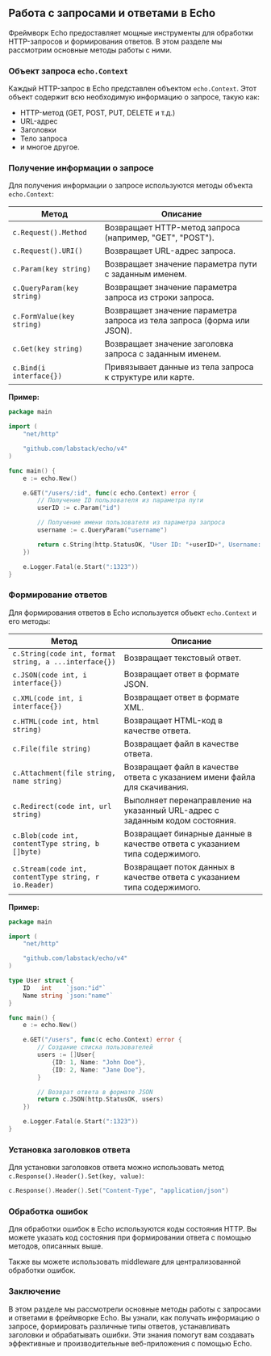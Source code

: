 ## Работа с запросами и ответами в Echo

Фреймворк Echo предоставляет мощные инструменты для обработки HTTP-запросов и формирования ответов. В этом разделе мы рассмотрим основные методы работы с ними.

### Объект запроса `echo.Context`

Каждый HTTP-запрос в Echo представлен объектом `echo.Context`. Этот объект содержит всю необходимую информацию о запросе, такую как:

*   HTTP-метод (GET, POST, PUT, DELETE и т.д.)
*   URL-адрес
*   Заголовки
*   Тело запроса
*   и многое другое.

### Получение информации о запросе

Для получения информации о запросе используются методы объекта `echo.Context`:

| Метод                       | Описание                                                                    |
| --------------------------- | --------------------------------------------------------------------------- |
| `c.Request().Method`      | Возвращает HTTP-метод запроса (например, "GET", "POST").                   |
| `c.Request().URI()`       | Возвращает URL-адрес запроса.                                                |
| `c.Param(key string)`     | Возвращает значение параметра пути с заданным именем.                     |
| `c.QueryParam(key string)` | Возвращает значение параметра запроса из строки запроса.                  |
| `c.FormValue(key string)` | Возвращает значение параметра запроса из тела запроса (форма или JSON).   |
| `c.Get(key string)`       | Возвращает значение заголовка запроса с заданным именем.                   |
| `c.Bind(i interface{})`   | Привязывает данные из тела запроса к структуре или карте.               |

**Пример:**

```go
package main

import (
	"net/http"

	"github.com/labstack/echo/v4"
)

func main() {
	e := echo.New()

	e.GET("/users/:id", func(c echo.Context) error {
		// Получение ID пользователя из параметра пути
		userID := c.Param("id")

		// Получение имени пользователя из параметра запроса
		username := c.QueryParam("username")

		return c.String(http.StatusOK, "User ID: "+userID+", Username: "+username)
	})

	e.Logger.Fatal(e.Start(":1323"))
}
```

### Формирование ответов

Для формирования ответов в Echo используется объект `echo.Context` и его методы:

| Метод                                      | Описание                                                                              |
| ----------------------------------------- | ------------------------------------------------------------------------------------- |
| `c.String(code int, format string, a ...interface{})`   | Возвращает текстовый ответ.                                                            |
| `c.JSON(code int, i interface{})`                     | Возвращает ответ в формате JSON.                                                       |
| `c.XML(code int, i interface{})`                     | Возвращает ответ в формате XML.                                                       |
| `c.HTML(code int, html string)`                      | Возвращает HTML-код в качестве ответа.                                                  |
| `c.File(file string)`                                | Возвращает файл в качестве ответа.                                                    |
| `c.Attachment(file string, name string)`            | Возвращает файл в качестве ответа с указанием имени файла для скачивания.           |
| `c.Redirect(code int, url string)`                  | Выполняет перенаправление на указанный URL-адрес с заданным кодом состояния.        |
| `c.Blob(code int, contentType string, b []byte)`     | Возвращает бинарные данные в качестве ответа с указанием типа содержимого.         |
| `c.Stream(code int, contentType string, r io.Reader)` | Возвращает поток данных в качестве ответа с указанием типа содержимого.            |

**Пример:**

```go
package main

import (
	"net/http"

	"github.com/labstack/echo/v4"
)

type User struct {
	ID   int    `json:"id"`
	Name string `json:"name"`
}

func main() {
	e := echo.New()

	e.GET("/users", func(c echo.Context) error {
		// Создание списка пользователей
		users := []User{
			{ID: 1, Name: "John Doe"},
			{ID: 2, Name: "Jane Doe"},
		}

		// Возврат ответа в формате JSON
		return c.JSON(http.StatusOK, users)
	})

	e.Logger.Fatal(e.Start(":1323"))
}
```

### Установка заголовков ответа

Для установки заголовков ответа можно использовать метод `c.Response().Header().Set(key, value)`:

```go
c.Response().Header().Set("Content-Type", "application/json")
```

### Обработка ошибок

Для обработки ошибок в Echo используются коды состояния HTTP. Вы можете указать код состояния при формировании ответа с помощью методов, описанных выше.

Также вы можете использовать middleware для централизованной обработки ошибок.

### Заключение

В этом разделе мы рассмотрели основные методы работы с запросами и ответами в фреймворке Echo. Вы узнали, как получать информацию о запросе, формировать различные типы ответов, устанавливать заголовки и обрабатывать ошибки. Эти знания помогут вам создавать эффективные и производительные веб-приложения с помощью Echo. 
